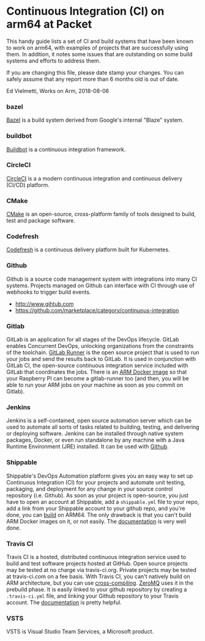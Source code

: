 # Continuous Integration (CI) on arm64 at Packet

This handy guide lists a set of CI and build systems that have been known to work
on arm64, with examples of projects that are successfully using them.
In addition, it notes some issues that are outstanding on some build systems
and efforts to address them.

If you are changing this file, please date stamp your changes. 
You can safely assume that any report more than 6 months old
is out of date.

Ed Vielmetti, Works on Arm, 2018-08-06

### bazel

[Bazel](https://bazel.build/) is a build system derived from Google's internal "Blaze" system.

### buildbot

[Buildbot](https://buildbot.net/) is a continuous integration framework.

### CircleCI

[CircleCI](https://circleci.com/) is a a modern continuous integration and continuous delivery (CI/CD) platform.

### CMake

[CMake](https://cmake.org/) is an open-source, cross-platform family of tools designed to build, test and package software.

### Codefresh

[Codefresh](https://codefresh.io/) is a continuous delivery platform built for Kubernetes.

### Github

Github is a source code management system with integrations into many
CI systems. Projects managed on Github can interface with CI through
use of webhooks to trigger build events.

* http://www.gihtub.com
* https://github.com/marketplace/category/continuous-integration

### Gitlab

GitLab is an application for all stages of the DevOps lifecycle. GitLab enables Concurrent DevOps, unlocking organizations from the constraints of the toolchain. 
[GitLab Runner](https://docs.gitlab.com/runner/) is the open source project that is used to run your jobs and send the results back to GitLab. It is used in conjunction with GitLab CI, the open-source continuous integration service included with GitLab that coordinates the jobs.
There is an [ARM Docker image](https://gitlab.com/ulm0/gitlab-runner) so that your Raspberry PI can become a gitlab-runner too (and then, you will be able to run your ARM jobs on your machine as soon as you commit on Gitlab).

### Jenkins

Jenkins is a self-contained, open source automation server which can be used to automate all sorts of tasks related to building, testing, and delivering or deploying software.
Jenkins can be installed through native system packages, Docker, or even run standalone by any machine with a Java Runtime Environment (JRE) installed.
It can be used with [Github](https://jenkins.io/solutions/github/).

### Shippable

Shippable's DevOps Automation platform gives you an easy way to set up Continuous Integration (CI) for your projects and automate unit testing, packaging, and deployment for any change in your source control repository (i.e. Github). As soon as your project is open-source, you just have to open an account at Shippable, add a `shippable.yml` file to your repo, add a link from your Shippable account to your github repo, and you're done, you can [build](https://github.com/gounthar/docker-adb/tree/stretch) on ARM64.
The only drawback is that you can't build ARM Docker images on it, or not easily. The [documentation](http://docs.shippable.com/platform/tutorial/workflow/run-ci-builds-on-arm/) is very well done.

### Travis CI

Travis CI is a hosted, distributed continuous integration service used to build and test software projects hosted at GitHub.
Open source projects may be tested at no charge via travis-ci.org. Private projects may be tested at travis-ci.com on a fee basis.
With Travis CI, you can't natively build on ARM architecture, but you can use [cross-compiling](https://github.com/gounthar/minitouch/blob/master/.travis.yml). [ZeroMQ](https://github.com/zeromq/zeromq.js/) uses it in the prebuild phase. It is easily linked to your github repository by creating a `.travis-ci.yml` file, and linking your Github repository to your Travis account. The [documentation](https://docs.travis-ci.com/user/getting-started/) is pretty helpful.

### VSTS

VSTS is Visual Studio Team Services, a Microsoft product.
